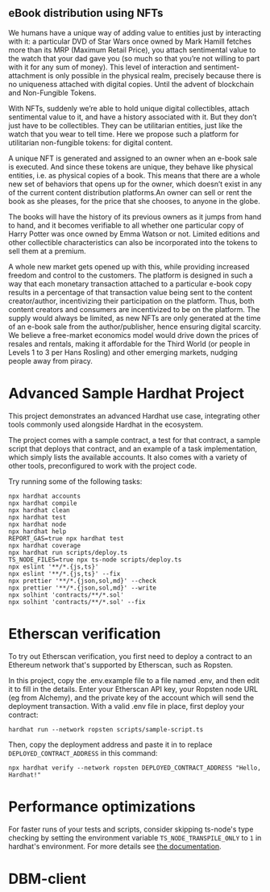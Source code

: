 ## eBook distribution using NFTs

We humans have a unique way of adding value to entities just by interacting with it: a particular DVD of Star Wars once owned by Mark Hamill fetches more than its MRP (Maximum Retail Price), you attach sentimental value to the watch that your dad gave you (so much so that you’re not willing to part with it for any sum of money). This level of interaction and sentiment-attachment is only
possible in the physical realm, precisely because there is no uniqueness attached with digital copies. Until the advent of blockchain and Non-Fungible Tokens.

With NFTs, suddenly we’re able to hold unique digital collectibles, attach sentimental value to it, and have a history associated with it. But they don’t just have to be collectibles. They can be utilitarian entities, just like the watch that you wear to tell time. Here we propose such a platform for utilitarian non-fungible tokens: for digital content.


A unique NFT is generated and assigned to an owner when an e-book sale is executed. And since these tokens are unique, they behave like physical entities, i.e. as physical copies of a book. This means that there are a whole new set of behaviors that opens up for the owner, which doesn’t exist in any of the current content distribution platforms.An owner can sell or rent the book as she pleases, for the price that she chooses, to anyone in the globe.

The books will have the history of its previous owners as it jumps from hand to hand, and it becomes verifiable to all whether one particular copy of Harry Potter was once owned by Emma Watson or not. Limited editions and other collectible characteristics can also be incorporated into the tokens to sell them at a premium.

A whole new market gets opened up with this, while providing increased freedom and control to the customers. The platform is designed in such a way that each monetary transaction attached to a particular e-book copy results in a percentage of that transaction value being sent to the content creator/author, incentivizing their participation on the platform. Thus, both content creators and consumers are incentivized to be on the platform. The supply would always be limited, as new NFTs are only generated at the time of an e-book sale from the author/publisher, hence ensuring digital scarcity. We believe a free-market economics model would drive down the prices of resales and rentals, making it affordable for the Third World (or people in Levels 1 to 3 per Hans Rosling) and other emerging markets, nudging people away from piracy.



# Advanced Sample Hardhat Project

This project demonstrates an advanced Hardhat use case, integrating other tools commonly used alongside Hardhat in the ecosystem.

The project comes with a sample contract, a test for that contract, a sample script that deploys that contract, and an example of a task implementation, which simply lists the available accounts. It also comes with a variety of other tools, preconfigured to work with the project code.

Try running some of the following tasks:

```shell
npx hardhat accounts
npx hardhat compile
npx hardhat clean
npx hardhat test
npx hardhat node
npx hardhat help
REPORT_GAS=true npx hardhat test
npx hardhat coverage
npx hardhat run scripts/deploy.ts
TS_NODE_FILES=true npx ts-node scripts/deploy.ts
npx eslint '**/*.{js,ts}'
npx eslint '**/*.{js,ts}' --fix
npx prettier '**/*.{json,sol,md}' --check
npx prettier '**/*.{json,sol,md}' --write
npx solhint 'contracts/**/*.sol'
npx solhint 'contracts/**/*.sol' --fix
```

# Etherscan verification

To try out Etherscan verification, you first need to deploy a contract to an Ethereum network that's supported by Etherscan, such as Ropsten.

In this project, copy the .env.example file to a file named .env, and then edit it to fill in the details. Enter your Etherscan API key, your Ropsten node URL (eg from Alchemy), and the private key of the account which will send the deployment transaction. With a valid .env file in place, first deploy your contract:

```shell
hardhat run --network ropsten scripts/sample-script.ts
```

Then, copy the deployment address and paste it in to replace `DEPLOYED_CONTRACT_ADDRESS` in this command:

```shell
npx hardhat verify --network ropsten DEPLOYED_CONTRACT_ADDRESS "Hello, Hardhat!"
```

# Performance optimizations

For faster runs of your tests and scripts, consider skipping ts-node's type checking by setting the environment variable `TS_NODE_TRANSPILE_ONLY` to `1` in hardhat's environment. For more details see [the documentation](https://hardhat.org/guides/typescript.html#performance-optimizations).
# DBM-client
